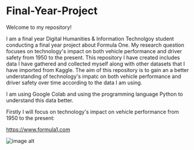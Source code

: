 # Final-Year-Project

Welcome to my repository!

I am a final year Digital Humanities & Information Technolgoy student conducting a final year project about Formula One. My research question focuses on technology's impact on both vehicle performance and driver safety from 1950 to the present. This repository I have created includes data I have gathered and collected myself along with other datasets that I have imported from Kaggle. The aim of this repository is to gain an a better understanding of technology's impatc on both vehicle performance and driver safety over time according to the data I am using. 

I am using Google Colab and using the programming language Python to understand this data better.

Firstly I will focus on technology's impact on vehicle performance from 1950 to the present:



https://www.formula1.com






![image alt]()

